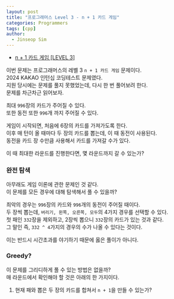 ```yaml
---
layout: post
title: "프로그래머스 Level 3 - n + 1 카드 게임"
categories: Programmers
tags: [cpp]
author:
  - Jinseop Sim
---
```

- [n + 1 카드 게임 [LEVEL 3]](https://school.programmers.co.kr/learn/courses/30/lessons/258707)

이번 문제는 프로그래머스의 레벨 3 ```n + 1 카드 게임``` 문제이다.  
2024 KAKAO 인턴십 코딩테스트 문제였다.  
지원 당시에는 문제를 풀지 못했었는데, 다시 한 번 풀어보려 한다.  
문제를 차근차근 읽어보자.  

최대 ```996```장의 카드가 주어질 수 있다.  
또한 동전 또한 ```996```개 까지 주어질 수 있다.  

게임이 시작되면, 처음에 6장의 카드를 가져가도록 한다.  
이후 매 턴이 올 때마다 두 장의 카드를 뽑는데, 이 때 동전이 사용된다.  
동전을 카드 장 수만큼 사용해서 카드를 가져갈 수가 있다.  

이 때 최대한 라운드를 진행한다면, 몇 라운드까지 갈 수 있는가?  

### 완전 탐색
아무래도 게임 이론에 관한 문제인 것 같다.  
이 문제를 모든 경우에 대해 탐색해서 풀 수 있을까?  

최악의 경우는 ```996```장의 카드와 ```996```개의 동전이 주어질 때이다.  
두 장씩 뽑는데, ```버리기, 왼쪽, 오른쪽, 모두```의 4가지 경우를 선택할 수 있다.  
첫 패인 ```332```장을 제외하고, 2장씩 뽑으니 ```332```장의 카드가 있는 것과 같다.  
그 말인 즉, ```332 ^ 4```가지의 경우의 수가 나올 수 있다는 것이다.  

이는 반드시 시간초과를 야기하기 때문에 옳은 풀이가 아니다.  

### Greedy?
이 문제를 그리디하게 풀 수 있는 방법은 없을까?  
매 라운드에서 확인해야 할 것은 아래의 한 가지이다.  
1. 현재 패와 뽑은 두 장의 카드를 합쳐서 ```n + 1```을 만들 수 있는가?
